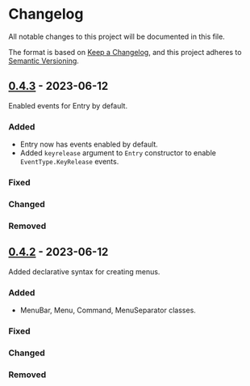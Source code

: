 # Changelog

All notable changes to this project will be documented in this file.

The format is based on [Keep a Changelog](https://keepachangelog.com/en/1.0.0/),
and this project adheres to [Semantic Versioning](https://semver.org/spec/v2.0.0.html).

## [0.4.3](https://github.com/RhetTbull/guitk/compare/v0.4.2...0.4.3) - 2023-06-12

Enabled events for Entry by default.

### Added

- Entry now has events enabled by default.
- Added `keyrelease` argument to `Entry` constructor to enable `EventType.KeyRelease` events.

### Fixed

### Changed

### Removed

## [0.4.2](https://github.com/RhetTbull/guitk/compare/v0.4.1...0.4.2) - 2023-06-12

Added declarative syntax for creating menus.

### Added

- MenuBar, Menu, Command, MenuSeparator classes.

### Fixed

### Changed

### Removed
